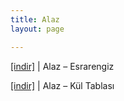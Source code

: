 ```yaml
---
title: Alaz
layout: page

---
```

<a href="https://cloud.mail.ru/public/178ed86991e2/Alaz%20-%20Esrarengiz" target="_blank">[indir]</a>   |   Alaz &#8211; Esrarengiz

<a href="https://cloud.mail.ru/public/2010d565341d/Alaz%20-%20Kul%20Tablas%C4%B1" target="_blank">[indir]</a>   |   Alaz &#8211; Kül Tablası
